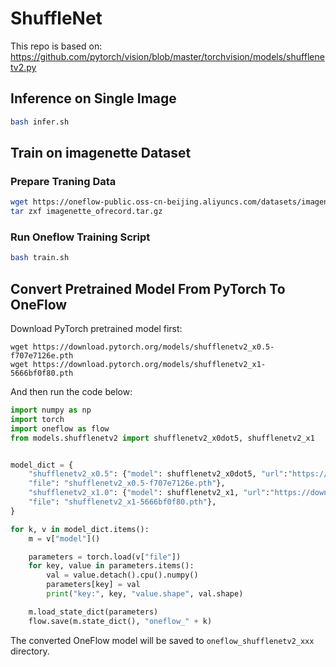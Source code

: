 # ShuffleNet

This repo is based on: https://github.com/pytorch/vision/blob/master/torchvision/models/shufflenetv2.py

## Inference on Single Image

```bash
bash infer.sh
```

## Train on imagenette Dataset

### Prepare Traning Data

```bash
wget https://oneflow-public.oss-cn-beijing.aliyuncs.com/datasets/imagenette_ofrecord.tar.gz
tar zxf imagenette_ofrecord.tar.gz
```

### Run Oneflow Training Script

```bash
bash train.sh
```

## Convert Pretrained Model From PyTorch To OneFlow

Download PyTorch pretrained model first:

```shell
wget https://download.pytorch.org/models/shufflenetv2_x0.5-f707e7126e.pth
wget https://download.pytorch.org/models/shufflenetv2_x1-5666bf0f80.pth
```

And then run the code below:

```python
import numpy as np
import torch
import oneflow as flow
from models.shufflenetv2 import shufflenetv2_x0dot5, shufflenetv2_x1


model_dict = {
    "shufflenetv2_x0.5": {"model": shufflenetv2_x0dot5, "url":"https://download.pytorch.org/models/shufflenetv2_x0.5-f707e7126e.pth",
    "file": "shufflenetv2_x0.5-f707e7126e.pth"},
    "shufflenetv2_x1.0": {"model": shufflenetv2_x1, "url":"https://download.pytorch.org/models/shufflenetv2_x1-5666bf0f80.pth",
    "file": "shufflenetv2_x1-5666bf0f80.pth"},
}

for k, v in model_dict.items():
    m = v["model"]()

    parameters = torch.load(v["file"])
    for key, value in parameters.items():
        val = value.detach().cpu().numpy()
        parameters[key] = val
        print("key:", key, "value.shape", val.shape)

    m.load_state_dict(parameters)
    flow.save(m.state_dict(), "oneflow_" + k)
```

The converted OneFlow model will be saved to `oneflow_shufflenetv2_xxx` directory.
